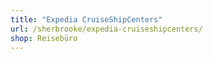 ```yaml
---
title: "Expedia CruiseShipCenters"
url: /sherbrooke/expedia-cruiseshipcenters/
shop: Reisebüro
---
```

